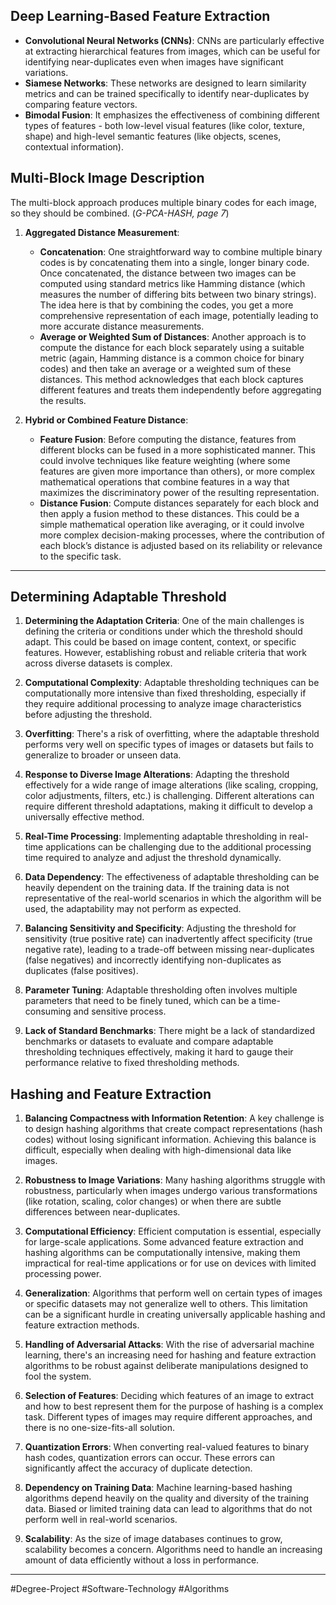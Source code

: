 ## Deep Learning-Based Feature Extraction

- **Convolutional Neural Networks (CNNs)**: CNNs are particularly effective at extracting hierarchical features from images, which can be useful for identifying near-duplicates even when images have significant variations.
- **Siamese Networks**: These networks are designed to learn similarity metrics and can be trained specifically to identify near-duplicates by comparing feature vectors.
- **Bimodal Fusion**: It emphasizes the effectiveness of combining different types of features - both low-level visual features (like color, texture, shape) and high-level semantic features (like objects, scenes, contextual information).
## Multi-Block Image Description

The multi-block approach produces multiple binary codes for each image, so they should be combined. (*G-PCA-HASH, page 7*)

1. **Aggregated Distance Measurement**:
    - **Concatenation**: One straightforward way to combine multiple binary codes is by concatenating them into a single, longer binary code. Once concatenated, the distance between two images can be computed using standard metrics like Hamming distance (which measures the number of differing bits between two binary strings). The idea here is that by combining the codes, you get a more comprehensive representation of each image, potentially leading to more accurate distance measurements.
    - **Average or Weighted Sum of Distances**: Another approach is to compute the distance for each block separately using a suitable metric (again, Hamming distance is a common choice for binary codes) and then take an average or a weighted sum of these distances. This method acknowledges that each block captures different features and treats them independently before aggregating the results.
    
2. **Hybrid or Combined Feature Distance**:
    - **Feature Fusion**: Before computing the distance, features from different blocks can be fused in a more sophisticated manner. This could involve techniques like feature weighting (where some features are given more importance than others), or more complex mathematical operations that combine features in a way that maximizes the discriminatory power of the resulting representation.
    - **Distance Fusion**: Compute distances separately for each block and then apply a fusion method to these distances. This could be a simple mathematical operation like averaging, or it could involve more complex decision-making processes, where the contribution of each block’s distance is adjusted based on its reliability or relevance to the specific task.

---
## Determining Adaptable Threshold

1. **Determining the Adaptation Criteria**: One of the main challenges is defining the criteria or conditions under which the threshold should adapt. This could be based on image content, context, or specific features. However, establishing robust and reliable criteria that work across diverse datasets is complex.
    
2. **Computational Complexity**: Adaptable thresholding techniques can be computationally more intensive than fixed thresholding, especially if they require additional processing to analyze image characteristics before adjusting the threshold.
    
3. **Overfitting**: There's a risk of overfitting, where the adaptable threshold performs very well on specific types of images or datasets but fails to generalize to broader or unseen data.
    
4. **Response to Diverse Image Alterations**: Adapting the threshold effectively for a wide range of image alterations (like scaling, cropping, color adjustments, filters, etc.) is challenging. Different alterations can require different threshold adaptations, making it difficult to develop a universally effective method.
    
5. **Real-Time Processing**: Implementing adaptable thresholding in real-time applications can be challenging due to the additional processing time required to analyze and adjust the threshold dynamically.
    
6. **Data Dependency**: The effectiveness of adaptable thresholding can be heavily dependent on the training data. If the training data is not representative of the real-world scenarios in which the algorithm will be used, the adaptability may not perform as expected.
    
7. **Balancing Sensitivity and Specificity**: Adjusting the threshold for sensitivity (true positive rate) can inadvertently affect specificity (true negative rate), leading to a trade-off between missing near-duplicates (false negatives) and incorrectly identifying non-duplicates as duplicates (false positives).
    
8. **Parameter Tuning**: Adaptable thresholding often involves multiple parameters that need to be finely tuned, which can be a time-consuming and sensitive process.
    
9. **Lack of Standard Benchmarks**: There might be a lack of standardized benchmarks or datasets to evaluate and compare adaptable thresholding techniques effectively, making it hard to gauge their performance relative to fixed thresholding methods.

## Hashing and Feature Extraction

1. **Balancing Compactness with Information Retention**: A key challenge is to design hashing algorithms that create compact representations (hash codes) without losing significant information. Achieving this balance is difficult, especially when dealing with high-dimensional data like images.
    
2. **Robustness to Image Variations**: Many hashing algorithms struggle with robustness, particularly when images undergo various transformations (like rotation, scaling, color changes) or when there are subtle differences between near-duplicates.
    
3. **Computational Efficiency**: Efficient computation is essential, especially for large-scale applications. Some advanced feature extraction and hashing algorithms can be computationally intensive, making them impractical for real-time applications or for use on devices with limited processing power.
    
4. **Generalization**: Algorithms that perform well on certain types of images or specific datasets may not generalize well to others. This limitation can be a significant hurdle in creating universally applicable hashing and feature extraction methods.
    
5. **Handling of Adversarial Attacks**: With the rise of adversarial machine learning, there's an increasing need for hashing and feature extraction algorithms to be robust against deliberate manipulations designed to fool the system.
    
6. **Selection of Features**: Deciding which features of an image to extract and how to best represent them for the purpose of hashing is a complex task. Different types of images may require different approaches, and there is no one-size-fits-all solution.
    
7. **Quantization Errors**: When converting real-valued features to binary hash codes, quantization errors can occur. These errors can significantly affect the accuracy of duplicate detection.
    
8. **Dependency on Training Data**: Machine learning-based hashing algorithms depend heavily on the quality and diversity of the training data. Biased or limited training data can lead to algorithms that do not perform well in real-world scenarios.
    
9. **Scalability**: As the size of image databases continues to grow, scalability becomes a concern. Algorithms need to handle an increasing amount of data efficiently without a loss in performance.
---
#Degree-Project
#Software-Technology
#Algorithms 